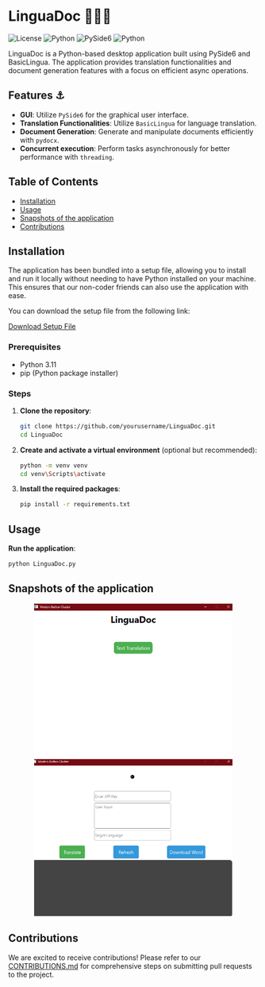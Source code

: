 # LinguaDoc 🐍🤖📄

![License](https://img.shields.io/badge/license-MIT-blue.svg)
![Python](https://img.shields.io/badge/python-3.11-blue.svg)
![PySide6](https://img.shields.io/badge/PySide6-6.7.2-green.svg)
![Python](https://img.shields.io/badge/pydocx-0.9.10-red.svg)


LinguaDoc is a Python-based desktop application built using PySide6 and BasicLingua. The application provides translation functionalities and document generation features with a focus on efficient async operations.

## Features ⚓

- **GUI**: Utilize `PySide6` for the graphical user interface.
- **Translation Functionalities**: Utilize `BasicLingua` for language translation.
- **Document Generation**: Generate and manipulate documents efficiently with `pydocx`.
- **Concurrent execution**: Perform tasks asynchronously for better performance with `threading`.


## Table of Contents

- [Installation](#installation)
- [Usage](#usage)
- [Snapshots of the application](#snapshots-of-the-application)
- [Contributions](#contributions)


## Installation
The application has been bundled into a setup file, allowing you to install and run it locally without needing to have Python installed on your machine. This ensures that our non-coder friends can also use the application with ease.

You can download the setup file from the following link:

[Download Setup File](https://mega.nz/file/qNE3kBDQ#Gc5uFAxA4o-Nk96WDkebOk4aUWR4JtIuguYlrQpMeus)

### Prerequisites

- Python 3.11
- pip (Python package installer)

### Steps

1. **Clone the repository**:

    ```sh
    git clone https://github.com/yourusername/LinguaDoc.git
    cd LinguaDoc
    ```

2. **Create and activate a virtual environment** (optional but recommended):

    ```sh
    python -m venv venv
    cd venv\Scripts\activate
    ```

3. **Install the required packages**:

    ```sh
    pip install -r requirements.txt
    ```

## Usage
**Run the application**:
        
```sh
python LinguaDoc.py
```
    
## Snapshots of the application
    
<p align="center">
      <img src="Images/Screenshot (282).png" width="400">
      <img src="Images/Screenshot (283).png" width="400">
</p>

## Contributions
We are excited to receive contributions! Please refer to our [CONTRIBUTIONS.md](https://github.com/Minty-cyber/LinguaDoc/blob/main/CONTRIBUTIONS.md) for comprehensive steps on submitting pull requests to the project.
   
